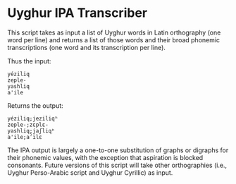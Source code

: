 # Uyghur IPA Transcriber

This script takes as input a list of Uyghur words in Latin orthography (one
word per line) and returns a list of those words and their broad phonemic
transcriptions (one word and its transcription per line).

Thus the input:

```
yéziliq
zeple-
yashliq
a'ile
```

Returns the output:

```
yéziliq;jeziliqʰ
zeple-;zɛplɛ-
yashliq;jaʃliqʰ
a'ile;aˀilɛ
```

The IPA output is largely a one-to-one substitution of graphs or digraphs for
their phonemic values, with the exception that aspiration is blocked consonants.
Future versions of this script will take other orthographies (i.e., Uyghur
Perso-Arabic script and Uyghur Cyrillic) as input.
